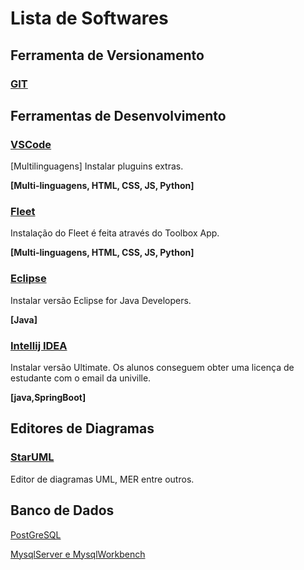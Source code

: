 # Lista de Softwares

## Ferramenta de Versionamento

### [GIT](https://git-scm.com/)

## Ferramentas de Desenvolvimento

### [VSCode](https://code.visualstudio.com/)
[Multilinguagens] Instalar pluguins extras. 

**[Multi-linguagens, HTML, CSS, JS, Python]**

### [Fleet](https://www.jetbrains.com/fleet/)
Instalação do Fleet é feita através do Toolbox App. 

**[Multi-linguagens, HTML, CSS, JS, Python]**

### [Eclipse](https://www.eclipse.org/downloads/)
Instalar versão Eclipse for Java Developers. 

**[Java]**

### [Intellij IDEA](https://www.jetbrains.com/idea/) 
Instalar versão Ultimate. Os alunos conseguem obter uma licença de estudante com o email da univille. 

**[java,SpringBoot]**

## Editores de Diagramas

### [StarUML](https://staruml.io/)
Editor de diagramas UML, MER entre outros.

## Banco de Dados

[PostGreSQL](https://www.postgresql.org/)

[MysqlServer e MysqlWorkbench](https://dev.mysql.com/downloads/mysql/)
